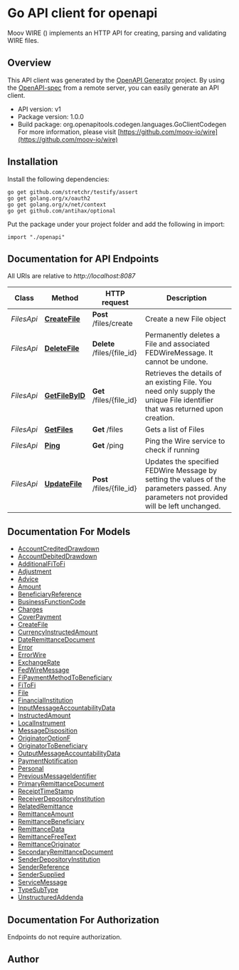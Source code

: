 # Go API client for openapi

Moov WIRE () implements an HTTP API for creating, parsing and validating WIRE files.

## Overview
This API client was generated by the [OpenAPI Generator](https://openapi-generator.tech) project.  By using the [OpenAPI-spec](https://www.openapis.org/) from a remote server, you can easily generate an API client.

- API version: v1
- Package version: 1.0.0
- Build package: org.openapitools.codegen.languages.GoClientCodegen
For more information, please visit [https://github.com/moov-io/wire](https://github.com/moov-io/wire)

## Installation

Install the following dependencies:
```
go get github.com/stretchr/testify/assert
go get golang.org/x/oauth2
go get golang.org/x/net/context
go get github.com/antihax/optional
```

Put the package under your project folder and add the following in import:
```golang
import "./openapi"
```

## Documentation for API Endpoints

All URIs are relative to *http://localhost:8087*

Class | Method | HTTP request | Description
------------ | ------------- | ------------- | -------------
*FilesApi* | [**CreateFile**](docs/FilesApi.md#createfile) | **Post** /files/create | Create a new File object
*FilesApi* | [**DeleteFile**](docs/FilesApi.md#deletefile) | **Delete** /files/{file_id} | Permanently deletes a File and associated FEDWireMessage. It cannot be undone.
*FilesApi* | [**GetFileByID**](docs/FilesApi.md#getfilebyid) | **Get** /files/{file_id} | Retrieves the details of an existing File. You need only supply the unique File identifier that was returned upon creation.
*FilesApi* | [**GetFiles**](docs/FilesApi.md#getfiles) | **Get** /files | Gets a list of Files
*FilesApi* | [**Ping**](docs/FilesApi.md#ping) | **Get** /ping | Ping the Wire service to check if running
*FilesApi* | [**UpdateFile**](docs/FilesApi.md#updatefile) | **Post** /files/{file_id} | Updates the specified FEDWire Message by setting the values of the parameters passed. Any parameters not provided will be left unchanged.


## Documentation For Models

 - [AccountCreditedDrawdown](docs/AccountCreditedDrawdown.md)
 - [AccountDebitedDrawdown](docs/AccountDebitedDrawdown.md)
 - [AdditionalFiToFi](docs/AdditionalFiToFi.md)
 - [Adjustment](docs/Adjustment.md)
 - [Advice](docs/Advice.md)
 - [Amount](docs/Amount.md)
 - [BeneficiaryReference](docs/BeneficiaryReference.md)
 - [BusinessFunctionCode](docs/BusinessFunctionCode.md)
 - [Charges](docs/Charges.md)
 - [CoverPayment](docs/CoverPayment.md)
 - [CreateFile](docs/CreateFile.md)
 - [CurrencyInstructedAmount](docs/CurrencyInstructedAmount.md)
 - [DateRemittanceDocument](docs/DateRemittanceDocument.md)
 - [Error](docs/Error.md)
 - [ErrorWire](docs/ErrorWire.md)
 - [ExchangeRate](docs/ExchangeRate.md)
 - [FedWireMessage](docs/FedWireMessage.md)
 - [FiPaymentMethodToBeneficiary](docs/FiPaymentMethodToBeneficiary.md)
 - [FiToFi](docs/FiToFi.md)
 - [File](docs/File.md)
 - [FinancialInstitution](docs/FinancialInstitution.md)
 - [InputMessageAccountabilityData](docs/InputMessageAccountabilityData.md)
 - [InstructedAmount](docs/InstructedAmount.md)
 - [LocalInstrument](docs/LocalInstrument.md)
 - [MessageDisposition](docs/MessageDisposition.md)
 - [OriginatorOptionF](docs/OriginatorOptionF.md)
 - [OriginatorToBeneficiary](docs/OriginatorToBeneficiary.md)
 - [OutputMessageAccountabilityData](docs/OutputMessageAccountabilityData.md)
 - [PaymentNotification](docs/PaymentNotification.md)
 - [Personal](docs/Personal.md)
 - [PreviousMessageIdentifier](docs/PreviousMessageIdentifier.md)
 - [PrimaryRemittanceDocument](docs/PrimaryRemittanceDocument.md)
 - [ReceiptTimeStamp](docs/ReceiptTimeStamp.md)
 - [ReceiverDepositoryInstitution](docs/ReceiverDepositoryInstitution.md)
 - [RelatedRemittance](docs/RelatedRemittance.md)
 - [RemittanceAmount](docs/RemittanceAmount.md)
 - [RemittanceBeneficiary](docs/RemittanceBeneficiary.md)
 - [RemittanceData](docs/RemittanceData.md)
 - [RemittanceFreeText](docs/RemittanceFreeText.md)
 - [RemittanceOriginator](docs/RemittanceOriginator.md)
 - [SecondaryRemittanceDocument](docs/SecondaryRemittanceDocument.md)
 - [SenderDepositoryInstitution](docs/SenderDepositoryInstitution.md)
 - [SenderReference](docs/SenderReference.md)
 - [SenderSupplied](docs/SenderSupplied.md)
 - [ServiceMessage](docs/ServiceMessage.md)
 - [TypeSubType](docs/TypeSubType.md)
 - [UnstructuredAddenda](docs/UnstructuredAddenda.md)


## Documentation For Authorization
 Endpoints do not require authorization.


## Author



